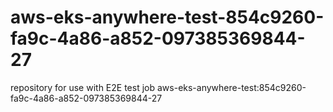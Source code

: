 # aws-eks-anywhere-test-854c9260-fa9c-4a86-a852-097385369844-27
repository for use with E2E test job aws-eks-anywhere-test:854c9260-fa9c-4a86-a852-097385369844-27
